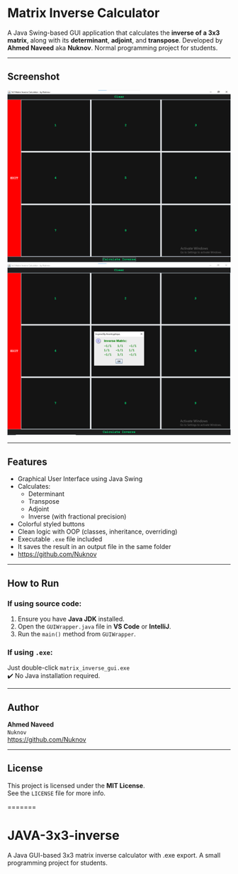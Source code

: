 # Matrix Inverse Calculator

A Java Swing-based GUI application that calculates the **inverse of a 3x3 matrix**, along with its **determinant**, **adjoint**, and **transpose**. Developed by **Ahmed Naveed** aka **Nuknov**. Normal programming project for students.

---

## Screenshot

![Matrix Inverse GUI](screenshot.png)
![Matrix Inverse GUI](screenshot1.png)

---

## Features

- Graphical User Interface using Java Swing
- Calculates:
  - Determinant
  - Transpose
  - Adjoint
  - Inverse (with fractional precision)
- Colorful styled buttons
- Clean logic with OOP (classes, inheritance, overriding)
- Executable `.exe` file included
- It saves the result in an output file in the same folder
- https://github.com/Nuknov

---

## How to Run

### If using source code:

1. Ensure you have **Java JDK** installed.
2. Open the `GUIWrapper.java` file in **VS Code** or **IntelliJ**.
3. Run the `main()` method from `GUIWrapper`.

### If using `.exe`:

Just double-click `matrix_inverse_gui.exe`  
✔️ No Java installation required.

---

## Author

**Ahmed Naveed**  
`Nuknov`  
https://github.com/Nuknov

---

## License

This project is licensed under the **MIT License**.  
See the `LICENSE` file for more info.

=======
# JAVA-3x3-inverse
A Java GUI-based 3x3 matrix inverse calculator with .exe export. A small programming project for students.
